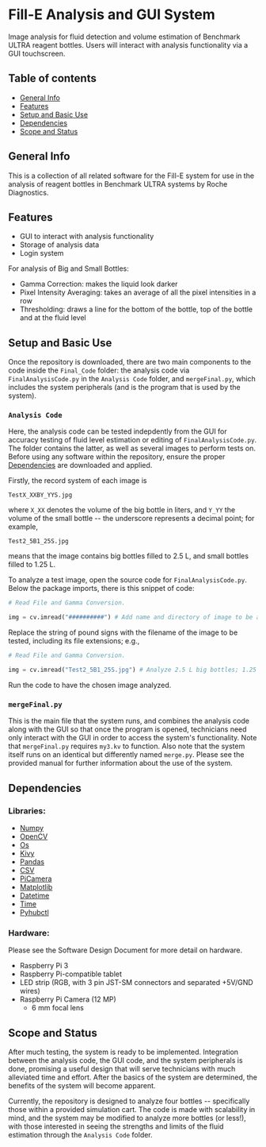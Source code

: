 # Fill-E Analysis and GUI System

Image analysis for fluid detection and volume estimation of Benchmark ULTRA reagent bottles. Users will interact with analysis functionality via a GUI touchscreen.

## Table of contents
* [General Info](#general-info)
* [Features](#features)
* [Setup and Basic Use](#setup)
* [Dependencies](#dependencies)
* [Scope and Status](#scope-and-status)

## General Info
This is a collection of all related software for the Fill-E system for use in the analysis of reagent bottles in Benchmark ULTRA systems by Roche Diagnostics. 

## Features
- GUI to interact with analysis functionality
- Storage of analysis data
- Login system

For analysis of Big and Small Bottles:
- Gamma Correction: makes the liquid look darker
- Pixel Intensity Averaging: takes an average of all the pixel intensities in a row
- Thresholding: draws a line for the bottom of the bottle, top of the bottle and at the fluid level

## Setup and Basic Use
Once the repository is downloaded, there are two main components to the code inside the `Final_Code` folder: the analysis code via `FinalAnalysisCode.py` in the `Analysis Code` folder, and `mergeFinal.py`, which includes the system peripherals (and is the program that is used by the system).

### `Analysis Code`
Here, the analysis code can be tested indepdently from the GUI for accuracy testing of fluid level estimation or editing of `FinalAnalysisCode.py`. The folder contains the latter, as well as several images to perform tests on. Before using any software within the repository, ensure the proper [Dependencies](#dependencies) are downloaded and applied.

Firstly, the record system of each image is

```TestX_XXBY_YYS.jpg```

where `X_XX` denotes the volume of the big bottle in liters, and `Y_YY` the volume of the small bottle -- the underscore represents a decimal point; for example,

```Test2_5B1_25S.jpg```

means that the image contains big bottles filled to 2.5 L, and small bottles filled to 1.25 L.

To analyze a test image, open the source code for `FinalAnalysisCode.py`. Below the package imports, there is this snippet of code:

```py
# Read File and Gamma Conversion.

img = cv.imread("##########") # Add name and directory of image to be analyzed here
```

Replace the string of pound signs with the filename of the image to be tested, including its file extensions; e.g.,

```py
# Read File and Gamma Conversion.

img = cv.imread("Test2_5B1_25S.jpg") # Analyze 2.5 L big bottles; 1.25 L small bottles
```

Run the code to have the chosen image analyzed.

### `mergeFinal.py`

This is the main file that the system runs, and combines the analysis code along with the GUI so that once the program is opened, technicians need only interact with the GUI in order to access the system's functionality. Note that `mergeFinal.py` requires `my3.kv` to function. Also note that the system itself runs on an identical but differently named `merge.py`. Please see the provided manual for further information about the use of the system.

## Dependencies

### Libraries:
- [Numpy](https://github.com/numpy/numpy)
- [OpenCV](https://github.com/abidrahmank/OpenCV2-Python-Tutorials)
- [Os](https://docs.python.org/3/library/os.html)
- [Kivy](https://github.com/kivy/kivy)
- [Pandas](https://github.com/pandas-dev/pandas)
- [CSV](https://docs.python.org/3/library/csv.html)
- [PiCamera](https://github.com/waveform80/picamera)
- [Matplotlib](https://github.com/matplotlib/matplotlib)
- [Datetime](https://docs.python.org/3/library/datetime.html)
- [Time](https://docs.python.org/3/library/time.html)
- [Pyhubctl](https://github.com/DuraTech-Industries/pyhubctl)

### Hardware:
Please see the Software Design Document for more detail on hardware.
- Raspberry Pi 3
- Raspberry Pi-compatible tablet
- LED strip (RGB, with 3 pin JST-SM connectors and separated +5V/GND wires)
- Raspberry Pi Camera (12 MP)
	- 6 mm focal lens

## Scope and Status
After much testing, the system is ready to be implemented. Integration between the analysis code, the GUI code, and the system peripherals is done, promising a useful design that will serve technicians with much alleviated time and effort. After the basics of the system are determined, the benefits of the system will become apparent.

Currently, the repository is designed to analyze four bottles -- specifically those within a provided simulation cart. The code is made with scalability in mind, and the system may be modified to analyze more bottles (or less!), with those interested in seeing the strengths and limits of the fluid estimation through the `Analysis Code` folder.
